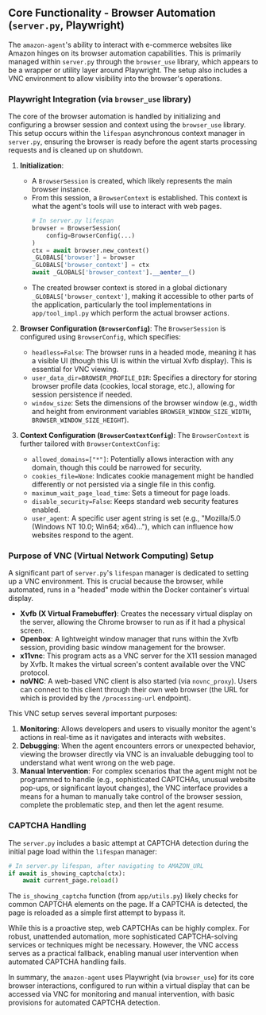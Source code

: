 ## Core Functionality - Browser Automation (`server.py`, Playwright)

The `amazon-agent`'s ability to interact with e-commerce websites like Amazon hinges on its browser automation capabilities. This is primarily managed within `server.py` through the `browser_use` library, which appears to be a wrapper or utility layer around Playwright. The setup also includes a VNC environment to allow visibility into the browser's operations.

### Playwright Integration (via `browser_use` library)

The core of the browser automation is handled by initializing and configuring a browser session and context using the `browser_use` library. This setup occurs within the `lifespan` asynchronous context manager in `server.py`, ensuring the browser is ready before the agent starts processing requests and is cleaned up on shutdown.

1.  **Initialization**:
    *   A `BrowserSession` is created, which likely represents the main browser instance.
    *   From this session, a `BrowserContext` is established. This context is what the agent's tools will use to interact with web pages.
        ```python
        # In server.py lifespan
        browser = BrowserSession(
            config=BrowserConfig(...)
        )
        ctx = await browser.new_context()
        _GLOBALS['browser'] = browser
        _GLOBALS['browser_context'] = ctx
        await _GLOBALS['browser_context'].__aenter__()
        ```
    *   The created browser context is stored in a global dictionary `_GLOBALS['browser_context']`, making it accessible to other parts of the application, particularly the tool implementations in `app/tool_impl.py` which perform the actual browser actions.

2.  **Browser Configuration (`BrowserConfig`)**:
    The `BrowserSession` is configured using `BrowserConfig`, which specifies:
    *   `headless=False`: The browser runs in a headed mode, meaning it has a visible UI (though this UI is within the virtual Xvfb display). This is essential for VNC viewing.
    *   `user_data_dir=BROWSER_PROFILE_DIR`: Specifies a directory for storing browser profile data (cookies, local storage, etc.), allowing for session persistence if needed.
    *   `window_size`: Sets the dimensions of the browser window (e.g., width and height from environment variables `BROWSER_WINDOW_SIZE_WIDTH`, `BROWSER_WINDOW_SIZE_HEIGHT`).

3.  **Context Configuration (`BrowserContextConfig`)**:
    The `BrowserContext` is further tailored with `BrowserContextConfig`:
    *   `allowed_domains=["*"]`: Potentially allows interaction with any domain, though this could be narrowed for security.
    *   `cookies_file=None`: Indicates cookie management might be handled differently or not persisted via a single file in this config.
    *   `maximum_wait_page_load_time`: Sets a timeout for page loads.
    *   `disable_security=False`: Keeps standard web security features enabled.
    *   `user_agent`: A specific user agent string is set (e.g., "Mozilla/5.0 (Windows NT 10.0; Win64; x64)..."), which can influence how websites respond to the agent.

### Purpose of VNC (Virtual Network Computing) Setup

A significant part of `server.py`'s `lifespan` manager is dedicated to setting up a VNC environment. This is crucial because the browser, while automated, runs in a "headed" mode within the Docker container's virtual display.

*   **Xvfb (X Virtual Framebuffer)**: Creates the necessary virtual display on the server, allowing the Chrome browser to run as if it had a physical screen.
*   **Openbox**: A lightweight window manager that runs within the Xvfb session, providing basic window management for the browser.
*   **x11vnc**: This program acts as a VNC server for the X11 session managed by Xvfb. It makes the virtual screen's content available over the VNC protocol.
*   **noVNC**: A web-based VNC client is also started (via `novnc_proxy`). Users can connect to this client through their own web browser (the URL for which is provided by the `/processing-url` endpoint).

This VNC setup serves several important purposes:
1.  **Monitoring**: Allows developers and users to visually monitor the agent's actions in real-time as it navigates and interacts with websites.
2.  **Debugging**: When the agent encounters errors or unexpected behavior, viewing the browser directly via VNC is an invaluable debugging tool to understand what went wrong on the web page.
3.  **Manual Intervention**: For complex scenarios that the agent might not be programmed to handle (e.g., sophisticated CAPTCHAs, unusual website pop-ups, or significant layout changes), the VNC interface provides a means for a human to manually take control of the browser session, complete the problematic step, and then let the agent resume.

### CAPTCHA Handling

The `server.py` includes a basic attempt at CAPTCHA detection during the initial page load within the `lifespan` manager:

```python
# In server.py lifespan, after navigating to AMAZON_URL
if await is_showing_captcha(ctx):
    await current_page.reload()
```
The `is_showing_captcha` function (from `app/utils.py`) likely checks for common CAPTCHA elements on the page. If a CAPTCHA is detected, the page is reloaded as a simple first attempt to bypass it.

While this is a proactive step, web CAPTCHAs can be highly complex. For robust, unattended automation, more sophisticated CAPTCHA-solving services or techniques might be necessary. However, the VNC access serves as a practical fallback, enabling manual user intervention when automated CAPTCHA handling fails.

In summary, the `amazon-agent` uses Playwright (via `browser_use`) for its core browser interactions, configured to run within a virtual display that can be accessed via VNC for monitoring and manual intervention, with basic provisions for automated CAPTCHA detection.

